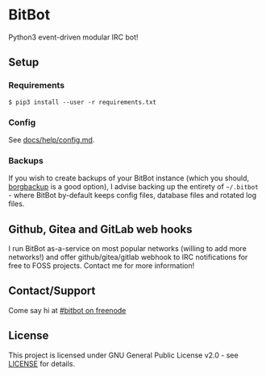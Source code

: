 # BitBot
Python3 event-driven modular IRC bot!

## Setup

### Requirements
`$ pip3 install --user -r requirements.txt`

### Config
See [docs/help/config.md](docs/help/config.md).

### Backups
If you wish to create backups of your BitBot instance (which you should, [borgbackup](https://borgbackup.readthedocs.io/en/stable/) is a good option), I advise backing up the entirety of `~/.bitbot` - where BitBot by-default keeps config files, database files and rotated log files.

## Github, Gitea and GitLab web hooks
I run BitBot as-a-service on most popular networks (willing to add more networks!) and offer github/gitea/gitlab webhook to IRC notifications for free to FOSS projects. Contact me for more information!

## Contact/Support
Come say hi at [#bitbot on freenode](https://webchat.freenode.net/?channels=#bitbot)

## License
This project is licensed under GNU General Public License v2.0 - see [LICENSE](LICENSE) for details.
